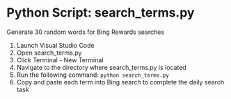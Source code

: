# Python Script: search_terms.py
Generate 30 random words for Bing Rewards searches

1. Launch Visual Studio Code
2. Open search_terms.py
3. Click Terminal - New Terminal
4. Navigate to the directory where search_terms.py is located
5. Run the following command: `python search_terms.py`
6. Copy and paste each term into Bing search to complete the daily search task
